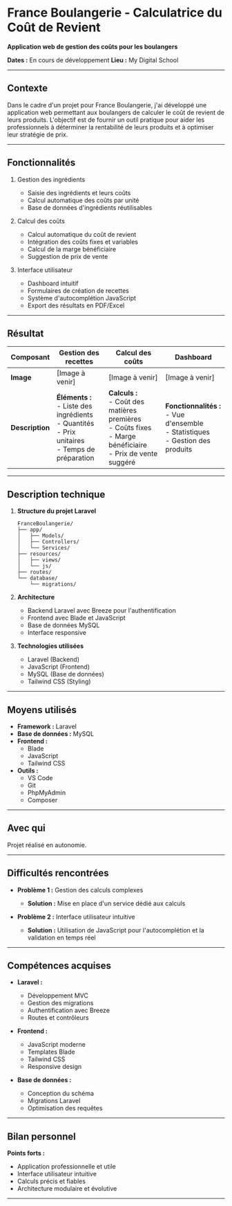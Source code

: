 # France Boulangerie - Calculatrice du Coût de Revient
**Application web de gestion des coûts pour les boulangers**

**Dates :** En cours de développement
**Lieu :** My Digital School

---

## Contexte

Dans le cadre d'un projet pour France Boulangerie, j'ai développé une application web permettant aux boulangers de calculer le coût de revient de leurs produits. L'objectif est de fournir un outil pratique pour aider les professionnels à déterminer la rentabilité de leurs produits et à optimiser leur stratégie de prix.

---

## Fonctionnalités

1. Gestion des ingrédients
   - Saisie des ingrédients et leurs coûts
   - Calcul automatique des coûts par unité
   - Base de données d'ingrédients réutilisables

2. Calcul des coûts
   - Calcul automatique du coût de revient
   - Intégration des coûts fixes et variables
   - Calcul de la marge bénéficiaire
   - Suggestion de prix de vente

3. Interface utilisateur
   - Dashboard intuitif
   - Formulaires de création de recettes
   - Système d'autocomplétion JavaScript
   - Export des résultats en PDF/Excel

---

## Résultat

| **Composant**    | **Gestion des recettes**                    | **Calcul des coûts**                     | **Dashboard**                   |
|------------------|--------------------------------------------|-----------------------------------------|--------------------------------|
| **Image**        | [Image à venir]                            | [Image à venir]                         | [Image à venir]                |
| **Description**  | **Éléments :**<br>- Liste des ingrédients<br>- Quantités<br>- Prix unitaires<br>- Temps de préparation | **Calculs :**<br>- Coût des matières premières<br>- Coûts fixes<br>- Marge bénéficiaire<br>- Prix de vente suggéré | **Fonctionnalités :**<br>- Vue d'ensemble<br>- Statistiques<br>- Gestion des produits |

--- 

## Description technique

1. **Structure du projet Laravel**
   ```
   FranceBoulangerie/
   ├── app/
   │   ├── Models/
   │   ├── Controllers/
   │   └── Services/
   ├── resources/
   │   ├── views/
   │   └── js/
   ├── routes/
   └── database/
       └── migrations/
   ```

2. **Architecture**
   - Backend Laravel avec Breeze pour l'authentification
   - Frontend avec Blade et JavaScript
   - Base de données MySQL
   - Interface responsive

3. **Technologies utilisées**
   - Laravel (Backend)
   - JavaScript (Frontend)
   - MySQL (Base de données)
   - Tailwind CSS (Styling)

---

## Moyens utilisés

- **Framework :** Laravel
- **Base de données :** MySQL
- **Frontend :** 
  - Blade
  - JavaScript
  - Tailwind CSS
- **Outils :** 
  - VS Code
  - Git
  - PhpMyAdmin
  - Composer

---

## Avec qui

Projet réalisé en autonomie.

---

## Difficultés rencontrées

- **Problème 1 :** Gestion des calculs complexes
  - **Solution :** Mise en place d'un service dédié aux calculs

- **Problème 2 :** Interface utilisateur intuitive
  - **Solution :** Utilisation de JavaScript pour l'autocomplétion et la validation en temps réel

---

## Compétences acquises

- **Laravel :**
  - Développement MVC
  - Gestion des migrations
  - Authentification avec Breeze
  - Routes et contrôleurs

- **Frontend :**
  - JavaScript moderne
  - Templates Blade
  - Tailwind CSS
  - Responsive design

- **Base de données :**
  - Conception du schéma
  - Migrations Laravel
  - Optimisation des requêtes

---

## Bilan personnel

**Points forts :**
- Application professionnelle et utile
- Interface utilisateur intuitive
- Calculs précis et fiables
- Architecture modulaire et évolutive

---